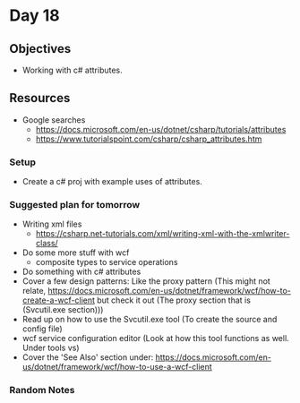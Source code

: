 # Day 18

## Objectives

- Working with c# attributes.

## Resources

- Google searches
  - <https://docs.microsoft.com/en-us/dotnet/csharp/tutorials/attributes>
  - <https://www.tutorialspoint.com/csharp/csharp_attributes.htm>

### Setup

- Create a c# proj with example uses of attributes.

### Suggested plan for tomorrow

- Writing xml files
  - <https://csharp.net-tutorials.com/xml/writing-xml-with-the-xmlwriter-class/>
- Do some more stuff with wcf
  - composite types to service operations
- Do something with c# attributes
- Cover a few design patterns: Like the proxy pattern (This might not relate, <https://docs.microsoft.com/en-us/dotnet/framework/wcf/how-to-create-a-wcf-client> but check it out (The proxy section that is (Svcutil.exe section)))
- Read up on how to use the Svcutil.exe tool (To create the source and config file)
- wcf service configuration editor (Look at how this tool functions as well. Under tools vs)
- Cover the 'See Also' section under: <https://docs.microsoft.com/en-us/dotnet/framework/wcf/how-to-use-a-wcf-client>

### Random Notes